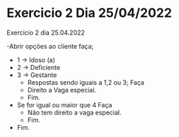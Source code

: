 # Exercicio 2 Dia 25/04/2022
Exercicio 2 dia 25.04.2022

-Abrir opções ao cliente faça;
  - 1 -> Idoso (a)
  - 2 -> Deficiente
  - 3 -> Gestante 
    - Respostas sendo iguais a 1,2 ou 3; Faça
    - Direito a Vaga especial.
    - Fim.
  - Se for igual ou maior que 4 Faça
    -  Não tem direito a vaga especial.
    -  Fim.
- Fim.
